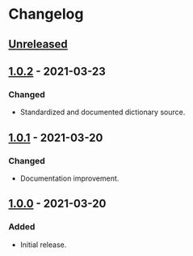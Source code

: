 # Changelog

## [Unreleased]

## [1.0.2] - 2021-03-23

### Changed

-   Standardized and documented dictionary source.

## [1.0.1] - 2021-03-20

### Changed

-   Documentation improvement.

## [1.0.0] - 2021-03-20

### Added

-   Initial release.

[unreleased]: https://github.com/mathandpencil/layered-settings/compare/v1.0.2..HEAD
[1.0.2]: https://github.com/mathandpencil/layered-settings/releases/tag/v1.0.2
[1.0.1]: https://github.com/mathandpencil/layered-settings/releases/tag/v1.0.1
[1.0.0]: https://github.com/mathandpencil/layered-settings/releases/tag/v1.0.0
